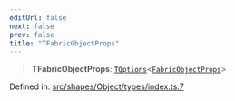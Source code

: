 ```yaml
---
editUrl: false
next: false
prev: false
title: "TFabricObjectProps"
---
```


> **TFabricObjectProps**: [`TOptions`](/api/type-aliases/toptions/)\<[`FabricObjectProps`](/api/interfaces/fabricobjectprops/)\>

Defined in: [src/shapes/Object/types/index.ts:7](https://github.com/fabricjs/fabric.js/blob/8748628df7e9de00ba77413bfc3ad9e9fe9d4f30/src/shapes/Object/types/index.ts#L7)
